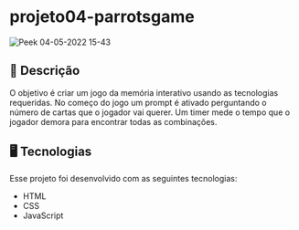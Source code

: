 # projeto04-parrotsgame

![Peek 04-05-2022 15-43](https://user-images.githubusercontent.com/102394141/166829999-40aec623-3fcb-4033-9e47-acd5e4bad877.gif)
<br/>
## 📝 Descrição
O objetivo é criar um jogo da memória interativo usando as tecnologias requeridas. No começo do jogo um prompt é ativado perguntando o número de cartas que o jogador vai querer. Um timer mede o tempo que o jogador demora para encontrar todas as combinações.
<br/>

## 🖥️ Tecnologias

Esse projeto foi desenvolvido com as seguintes tecnologias:

- HTML
- CSS
- JavaScript
